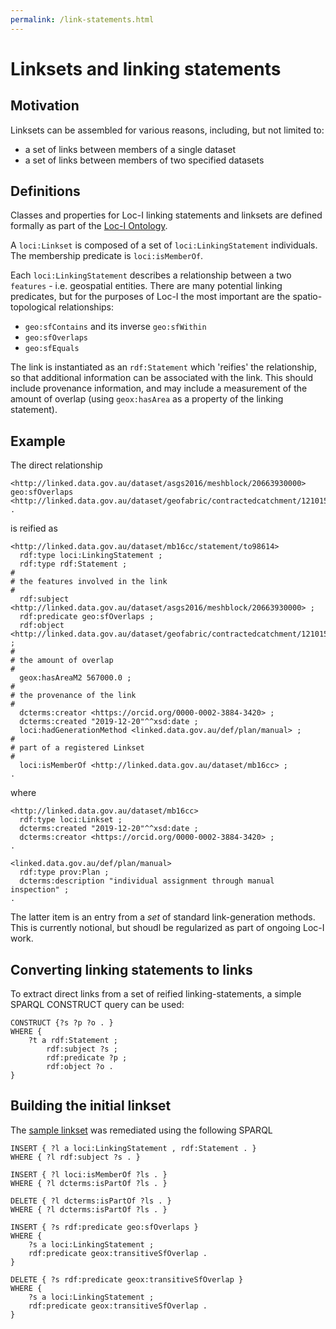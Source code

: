 ```yaml
---
permalink: /link-statements.html
---
```


# Linksets and linking statements
## Motivation
Linksets can be assembled for various reasons, including, but not limited to:

* a set of links between members of a single dataset
* a set of links between members of two specified datasets

## Definitions

Classes and properties for Loc-I linking statements and linksets are defined formally as part of the [Loc-I Ontology](http://linked.data.gov.au/def/loci). 

A `loci:Linkset` is composed of a set of `loci:LinkingStatement` individuals. 
The membership predicate is `loci:isMemberOf`. 

Each `loci:LinkingStatement` describes a relationship between a two `features` - i.e. geospatial entities. 
There are many potential linking predicates, but for the purposes of Loc-I the most important are the spatio-topological relationships:

* `geo:sfContains` and its inverse `geo:sfWithin`
* `geo:sfOverlaps`
* `geo:sfEquals`

The link is instantiated as an `rdf:Statement` which 'reifies' the relationship, so that additional information can be associated with the link. 
This should include provenance information, and may include a measurement of the amount of overlap (using `geox:hasArea` as a property of the linking statement). 

## Example
The direct relationship 
```
<http://linked.data.gov.au/dataset/asgs2016/meshblock/20663930000> geo:sfOverlaps <http://linked.data.gov.au/dataset/geofabric/contractedcatchment/12101547> .
```
is reified as 
```
<http://linked.data.gov.au/dataset/mb16cc/statement/to98614>
  rdf:type loci:LinkingStatement ;
  rdf:type rdf:Statement ;
#
# the features involved in the link
#
  rdf:subject <http://linked.data.gov.au/dataset/asgs2016/meshblock/20663930000> ;
  rdf:predicate geo:sfOverlaps ;
  rdf:object <http://linked.data.gov.au/dataset/geofabric/contractedcatchment/12101547> ;
#
# the amount of overlap
#
  geox:hasAreaM2 567000.0 ;
#
# the provenance of the link
#
  dcterms:creator <https://orcid.org/0000-0002-3884-3420> ;
  dcterms:created "2019-12-20"^^xsd:date ;
  loci:hadGenerationMethod <linked.data.gov.au/def/plan/manual> ;
#
# part of a registered Linkset
#
  loci:isMemberOf <http://linked.data.gov.au/dataset/mb16cc> ;
.
```
where 

```
<http://linked.data.gov.au/dataset/mb16cc>
  rdf:type loci:Linkset ;
  dcterms:created "2019-12-20"^^xsd:date ;
  dcterms:creator <https://orcid.org/0000-0002-3884-3420> ;
.

<linked.data.gov.au/def/plan/manual>
  rdf:type prov:Plan ;
  dcterms:description "individual assignment through manual inspection" ; 
.
```
The latter item is an entry from a _set_ of standard link-generation methods. 
This is currently notional, but shoudl be regularized as part of ongoing Loc-I work. 

## Converting linking statements to links
To extract direct links from a set of reified linking-statements, a simple SPARQL CONSTRUCT query can be used:
```
CONSTRUCT {?s ?p ?o . }
WHERE {
	?t a rdf:Statement ;
		rdf:subject ?s ;
		rdf:predicate ?p ;
		rdf:object ?o .
}
```

## Building the initial linkset

The [sample linkset](https://github.com/CSIRO-enviro-informatics/loci-testdata/blob/master/loci-ld-dataset/loci-linkset-instances-1.ttl) was remediated using the following SPARQL

```
INSERT { ?l a loci:LinkingStatement , rdf:Statement . }
WHERE { ?l rdf:subject ?s . }

INSERT { ?l loci:isMemberOf ?ls . }
WHERE { ?l dcterms:isPartOf ?ls . }

DELETE { ?l dcterms:isPartOf ?ls . }
WHERE { ?l dcterms:isPartOf ?ls . }

INSERT { ?s rdf:predicate geo:sfOverlaps }
WHERE { 
	?s a loci:LinkingStatement ;
	rdf:predicate geox:transitiveSfOverlap .  
}

DELETE { ?s rdf:predicate geox:transitiveSfOverlap }
WHERE { 
	?s a loci:LinkingStatement ;
	rdf:predicate geox:transitiveSfOverlap .  
}
```
